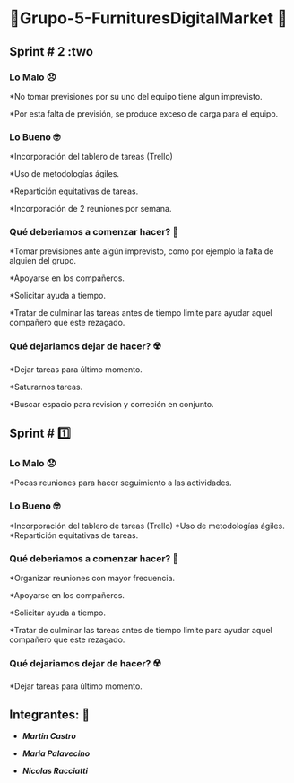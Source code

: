# 💈Grupo-5-FurnituresDigitalMarket 💈

## Sprint \# 2 :two

### Lo Malo 😞
*No tomar previsiones por su uno del equipo tiene algun imprevisto.

*Por esta falta de previsión, se produce exceso de carga para el equipo.
### Lo Bueno 🤓
*Incorporación del tablero de tareas (Trello)

*Uso de metodologías ágiles.

*Repartición equitativas de tareas.

*Incorporación de 2 reuniones por semana.

### Qué deberiamos a comenzar hacer? 🤔
*Tomar previsiones ante algún imprevisto, como por ejemplo la falta de alguien del grupo.

*Apoyarse en los compañeros.

*Solicitar ayuda a tiempo.

*Tratar de culminar las tareas antes de tiempo limite para ayudar aquel compañero que este rezagado.

### Qué dejariamos dejar de hacer? ☢️
*Dejar tareas para último momento.

*Saturarnos tareas.

*Buscar espacio para revision y correción en conjunto.


## Sprint \# 1️⃣

### Lo Malo 😞
*Pocas reuniones para hacer seguimiento a las actividades.

### Lo Bueno 🤓
*Incorporación del tablero de tareas (Trello)
*Uso de metodologías ágiles.
*Repartición equitativas de tareas.

### Qué deberiamos a comenzar hacer? 🤔
*Organizar reuniones con mayor frecuencia.

*Apoyarse en los compañeros.

*Solicitar ayuda a tiempo.

*Tratar de culminar las tareas antes de tiempo limite para ayudar aquel compañero que este rezagado.

### Qué dejariamos dejar de hacer? ☢️
*Dejar tareas para último momento.


## Integrantes: 🤩
- ***Martin Castro***
  
- ***Maria Palavecino***
  
- ***Nicolas Racciatti***

